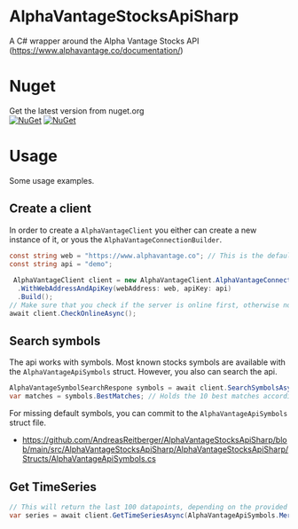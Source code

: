# AlphaVantageStocksApiSharp
A C# wrapper around the Alpha Vantage Stocks API (https://www.alphavantage.co/documentation/)

# Nuget
Get the latest version from nuget.org<br>
[![NuGet](https://img.shields.io/nuget/v/AlphaVantageStocksApiSharp.svg?style=flat-square&label=nuget)](https://www.nuget.org/packages/AlphaVantageStocksApiSharp/)
[![NuGet](https://img.shields.io/nuget/dt/AlphaVantageStocksApiSharp.svg)](https://www.nuget.org/packages/AlphaVantageStocksApiSharp)

# Usage
Some usage examples.

## Create a client
In order to create a `AlphaVantageClient` you either can create a new instance of it, or yous the `AlphaVantageConnectionBuilder`.

```cs 
const string web = "https://www.alphavantage.co"; // This is the default address, you do not need to set this
const string api = "demo";
        
 AlphaVantageClient client = new AlphaVantageClient.AlphaVantageConnectionBuilder()
  .WithWebAddressAndApiKey(webAddress: web, apiKey: api)
  .Build();
// Make sure that you check if the server is online first, otherwise no requests will work!
await client.CheckOnlineAsync();
```

## Search symbols
The api works with symbols. Most known stocks symbols are available with the `AlphaVantageApiSymbols` struct.
However, you also can search the api.

```cs
AlphaVantageSymbolSearchRespone symbols = await client.SearchSymbolsAsync("Merc");
var matches = symbols.BestMatches; // Holds the 10 best matches according to the provided keyword
```
For missing default symbols, you can commit to the `AlphaVantageApiSymbols` struct file.
- https://github.com/AndreasReitberger/AlphaVantageStocksApiSharp/blob/main/src/AlphaVantageStocksApiSharp/AlphaVantageStocksApiSharp/Structs/AlphaVantageApiSymbols.cs

## Get TimeSeries

```cs
// This will return the last 100 datapoints, depending on the provided interval.
var series = await client.GetTimeSeriesAsync(AlphaVantageApiSymbols.MercedesBenzGroupAG, AlphaVantageApiTimeSeriesIntervals.Weekly);
```
